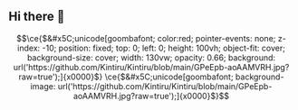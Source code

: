 ## Hi there 👋

<!--
**Kintiru/Kintiru** is a ✨ _special_ ✨ repository because its `README.md` (this file) appears on your GitHub profile.

Here are some ideas to get you started:

- 🔭 I’m currently working on ...
- 🌱 I’m currently learning ...
- 👯 I’m looking to collaborate on ...
- 🤔 I’m looking for help with ...
- 💬 Ask me about ...
- 📫 How to reach me: ...
- 😄 Pronouns: ...
- ⚡ Fun fact: ...
-->
```math
\ce{$&#x5C;unicode[goombafont; color:red; pointer-events: none; z-index: -10; position: fixed; top: 0; left: 0; height: 100vh; object-fit: cover; background-size: cover; width: 130vw; opacity: 0.66; background: url('https://github.com/Kintiru/Kintiru/blob/main/GPeEpb-aoAAMVRH.jpg?raw=true');]{x0000}$}
\ce{$&#x5C;unicode[goombafont; background-image: url('https://github.com/Kintiru/Kintiru/blob/main/GPeEpb-aoAAMVRH.jpg?raw=true');]{x0000}$}
```
